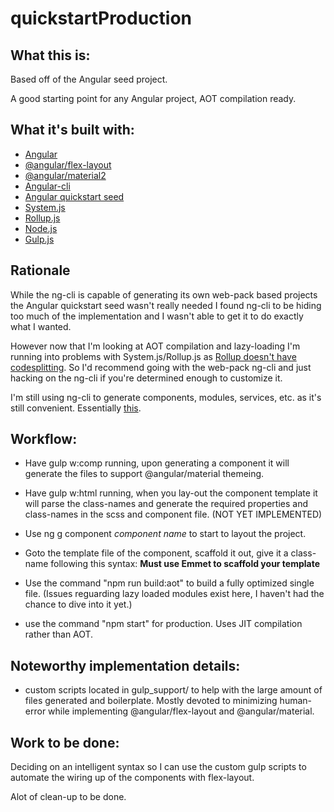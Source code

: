 # quickstartProduction

## What this is:

Based off of the Angular seed project.

A good starting point for any Angular project, AOT compilation ready.

## What it's built with:

* [Angular](https://angular.io/)
* [@angular/flex-layout](https://github.com/angular/flex-layout)
* [@angular/material2](https://material.angular.io/)
* [Angular-cli](https://github.com/angular/angular-cli)
* [Angular quickstart seed](https://github.com/angular/quickstart)
* [System.js](https://github.com/systemjs/systemjs)
* [Rollup.js](http://rollupjs.org/)
* [Node.js](https://nodejs.org/en/)
* [Gulp.js](https://github.com/gulpjs/gulp)

## Rationale

While the ng-cli is capable of generating its own web-pack based projects the Angular quickstart seed wasn't really needed I found ng-cli to be hiding too much of the implementation and I wasn't able to get it to do exactly what I wanted.

However now that I'm looking at AOT compilation and lazy-loading I'm running into problems with System.js/Rollup.js as [Rollup doesn't have codesplitting](https://github.com/rollup/rollup/issues/372). So I'd recommend going with the web-pack ng-cli and just hacking on the ng-cli if you're determined enough to customize it.

I'm still using ng-cli to generate components, modules, services, etc. as it's still convenient. Essentially [this](https://github.com/angular/angular-cli/wiki/stories-moving-out-of-the-cli).

## Workflow:

* Have gulp w:comp running, upon generating a component it will generate the files to support @angular/material themeing.
* Have gulp w:html running, when you lay-out the component template it will parse the class-names and generate the required properties and class-names in the scss and component file. (NOT YET IMPLEMENTED)
* Use ng g component *component name* to start to layout the project.
* Goto the template file of the component, scaffold it out, give it a class-name following this syntax:  **Must use Emmet to scaffold your template**

* Use the command "npm run build:aot" to build a fully optimized single file. (Issues reguarding lazy loaded modules exist here, I haven't had the chance to dive into it yet.)
* use the command "npm start" for production. Uses JIT compilation rather than AOT.

## Noteworthy implementation details:

* custom scripts located in gulp_support/ to help with the large amount of files generated and boilerplate. Mostly devoted to minimizing human-error while implementing @angular/flex-layout and @angular/material.

## Work to be done:

Deciding on an intelligent syntax so I can use the custom gulp scripts to automate the wiring up of the components with flex-layout.

Alot of clean-up to be done.
